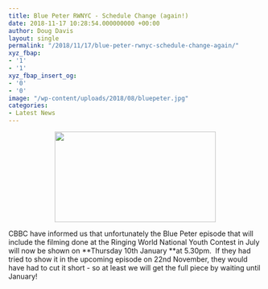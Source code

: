 ```yaml
---
title: Blue Peter RWNYC - Schedule Change (again!)
date: 2018-11-17 10:28:54.000000000 +00:00
author: Doug Davis
layout: single
permalink: "/2018/11/17/blue-peter-rwnyc-schedule-change-again/"
xyz_fbap:
- '1'
- '1'
xyz_fbap_insert_og:
- '0'
- '0'
image: "/wp-content/uploads/2018/08/bluepeter.jpg"
categories:
- Latest News
---
```

<p style="text-align: center;">
  <a href="https://cccbr.org.uk/wp-content/uploads/2018/08/blue-peter-logo-2015.png"><img loading="lazy" class="alignnone size-full wp-image-14161" src="https://cccbr.org.uk/wp-content/uploads/2018/08/blue-peter-logo-2015.png" alt="" width="320" height="180" srcset="https://cccbr.org.uk/wp-content/uploads/2018/08/blue-peter-logo-2015.png 320w, https://cccbr.org.uk/wp-content/uploads/2018/08/blue-peter-logo-2015-300x169.png 300w" sizes="(max-width: 320px) 100vw, 320px" /></a>
</p>

CBBC have informed us that unfortunately the Blue Peter episode that will include the filming done at the Ringing World National Youth Contest in July will now be shown on **Thursday 10th January **at 5.30pm.  If they had tried to show it in the upcoming episode on 22nd November, they would have had to cut it short - so at least we will get the full piece by waiting until January!
